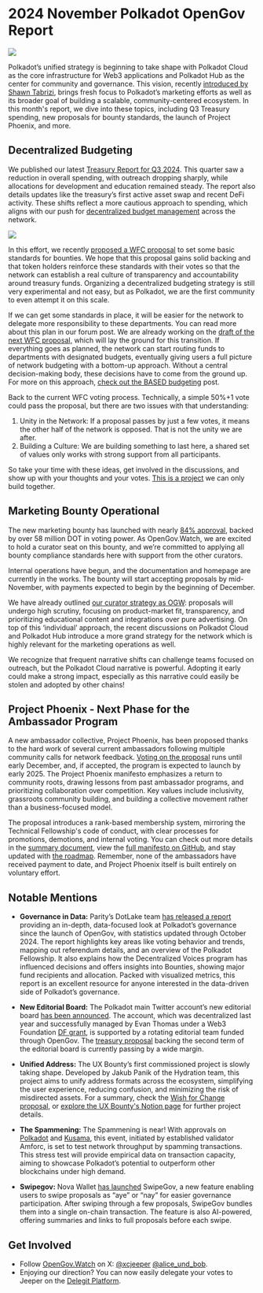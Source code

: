 # 2024 November Polkadot OpenGov Report

![](/img/2024-11-governance-report/Bullnovember.png)

Polkadot’s unified strategy is beginning to take shape with Polkadot Cloud as the core infrastructure for Web3 applications and Polkadot Hub as the center for community and governance. This vision, recently [introduced by Shawn Tabrizi](https://forum.polkadot.network/t/the-polkadot-cloud/10670), brings fresh focus to Polkadot’s marketing efforts as well as its broader goal of building a scalable, community-centered ecosystem. In this month's report, we dive into these topics, including Q3 Treasury spending, new proposals for bounty standards, the launch of Project Phoenix, and more.

## Decentralized Budgeting

We published our latest [Treasury Report for Q3 2024](https://forum.polkadot.network/t/2024-q3-polkadot-treasury-report/10450). This quarter saw a reduction in overall spending, with outreach dropping sharply, while allocations for development and education remained steady. The report also details updates like the treasury’s first active asset swap and recent DeFi activity. These shifts reflect a more cautious approach to spending, which aligns with our push for [decentralized budget management](https://forum.polkadot.network/t/budgeting-via-subdaos-wfc-draft/10448) across the network.

![](/img/2024-10-governance-report/spending2024Q3.png)

In this effort, we recently [proposed a WFC proposal](https://polkadot.subsquare.io/referenda/1254) to set some basic standards for bounties. We hope that this proposal gains solid backing and that token holders reinforce these standards with their votes so that the network can establish a real culture of transparency and accountability around treasury funds. Organizing a decentralized budgeting strategy is still very experimental and not easy, but as Polkadot, we are the first community to even attempt it on this scale.

If we can get some standards in place, it will be easier for the network to delegate more responsibility to these departments. You can read more about this plan in our forum post. We are already working on the [draft of the next WFC proposal,](https://hackmd.io/@alice-und-bob/BJeSgnYy1g) which will lay the ground for this transition. If everything goes as planned, the network can start routing funds to departments with designated budgets, eventually giving users a full picture of network budgeting with a bottom-up approach. Without a central decision-making body, these decisions have to come from the ground up. For more on this approach, [check out the BASED budgeting](https://forum.polkadot.network/t/based-budgeting-a-bottom-up-approach-for-strategic-effective-decentralized-budgeting/9555) post.

Back to the current WFC voting process. Technically, a simple 50%+1 vote could pass the proposal, but there are two issues with that understanding:

1. Unity in the Network: If a proposal passes by just a few votes, it means the other half of the network is opposed. That is not the unity we are after.
2. Building a Culture: We are building something to last here, a shared set of values only works with strong support from all participants.

So take your time with these ideas, get involved in the discussions, and show up with your thoughts and your votes. [This is a project](https://forum.polkadot.network/t/legislation-through-wfcs/9982) we can only build together.

## **Marketing Bounty Operational**

The new marketing bounty has launched with nearly [84% approval](https://polkadot.subsquare.io/referenda/1166), backed by over 58 million DOT in voting power. As OpenGov.Watch, we are excited to hold a curator seat on this bounty, and we’re committed to applying all bounty compliance standards here with support from the other curators.

Internal operations have begun, and the documentation and homepage are currently in the works. The bounty will start accepting proposals by mid-November, with payments expected to begin by the beginning of December.

We have already outlined [our curator strategy as OGW](https://x.com/xcjeeper/status/1845885694138273970): proposals will undergo high scrutiny, focusing on product-market fit, transparency, and prioritizing educational content and integrations over pure advertising. On top of this ‘individual’ approach, the recent discussions on Polkadot Cloud and Polkadot Hub introduce a more grand strategy for the network which is highly relevant for the marketing operations as well.

We recognize that frequent narrative shifts can challenge teams focused on outreach, but the Polkadot Cloud narrative is powerful. Adopting it early could make a strong impact, especially as this narrative could easily be stolen and adopted by other chains!

## Project Phoenix - Next Phase for the Ambassador Program

A new ambassador collective, Project Phoenix, has been proposed thanks to the hard work of several current ambassadors following multiple community calls for network feedback. [Voting on the proposal](https://polkadot.subsquare.io/referenda/1267) runs until early December, and, if accepted, the program is expected to launch by early 2025. The Project Phoenix manifesto emphasizes a return to community roots, drawing lessons from past ambassador programs, and prioritizing collaboration over competition. Key values include inclusivity, grassroots community building, and building a collective movement rather than a business-focused model.

The proposal introduces a rank-based membership system, mirroring the Technical Fellowship's code of conduct, with clear processes for promotions, demotions, and internal voting. You can check out more details in the [summary document](https://docs.google.com/document/d/1rTgaaGLzkwl8GTEyHKtWYY2aHIXGxvP6fRxUkZ2bmOs/edit?tab=t.0), view the [full manifesto on GitHub](https://www.notion.so/Polkadot-OpenGov-Portal-f8baf91a46864144ae96c47173a10225?pvs=21), and stay updated with [the roadmap](https://docs.google.com/document/d/1oC1E5WeYp20kmnLbU-EcUOT2VNAjhuKUWscQrvYGIN8/edit?tab=t.0). Remember, none of the ambassadors have received payment to date, and Project Phoenix itself is built entirely on voluntary effort.

## Notable Mentions

- **Governance in Data:** Parity’s DotLake team [has released a report](https://forum.polkadot.network/t/opengov-report-year-in-review/10426) providing an in-depth, data-focused look at Polkadot’s governance since the launch of OpenGov, with statistics updated through October 2024. The report highlights key areas like voting behavior and trends, mapping out referendum details, and an overview of the Polkadot Fellowship. It also explains how the Decentralized Voices program has influenced decisions and offers insights into Bounties, showing major fund recipients and allocation. Packed with visualized metrics, this report is an excellent resource for anyone interested in the data-driven side of Polkadot’s governance.

- **New Editorial Board:** The Polkadot main Twitter account’s new editorial board [has been announced](https://x.com/Polkadot/status/1841524441043362168). The account, which was decentralized last year and successfully managed by Evan Thomas under a Web3 Foundation [DF grant](https://medium.com/@web3/decentralized-futures-meet-evan-thomas-253a65327f96), is supported by a rotating editorial team funded through OpenGov. The [treasury proposal](https://polkadot.subsquare.io/referenda/1260) backing the second term of the editorial board is currently passing by a wide margin.

- **Unified Address:** The UX Bounty’s first commissioned project is slowly taking shape. Developed by Jakub Panik of the Hydration team, this project aims to unify address formats across the ecosystem, simplifying the user experience, reducing confusion, and minimizing the risk of misdirected assets. For a summary, check the [Wish for Change proposal](https://polkadot.subsquare.io/referenda/1217), or [explore the UX Bounty's Notion page](https://www.notion.so/9e7c414ae769471c9016c9d8463a4d49?pvs=21) for further project details.

- **The Spammening:** The Spammening is near! With approvals on [Polkadot](https://polkadot.subsquare.io/referenda/1169) and [Kusama](https://kusama.subsquare.io/referenda/456), this event, initiated by established validator Amforc, is set to test network throughput by spamming transactions. This stress test will provide empirical data on transaction capacity, aiming to showcase Polkadot’s potential to outperform other blockchains under high demand.

- **Swipegov:** Nova Wallet [has launched](https://x.com/NovaWalletApp/status/1843637478336422261) SwipeGov, a new feature enabling users to swipe proposals as “aye” or “nay” for easier governance participation. After swiping through a few proposals, SwipeGov bundles them into a single on-chain transaction. The feature is also AI-powered, offering summaries and links to full proposals before each swipe.

## Get Involved[](https://www.opengov.watch/reports/governance-reports/2024-09-governance-report#get-involved)

- Follow [OpenGov.Watch](http://opengov.watch/) on X: [@xcjeeper](https://twitter.com/xcjeeper) [@alice_und_bob](https://twitter.com/alice_und_bob).
- Enjoying our direction? You can now easily delegate your votes to Jeeper on the [Delegit Platform](https://delegit.xyz/polkadot/jeeper).
